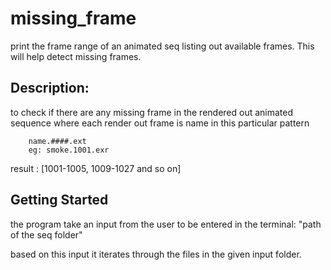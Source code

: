 # missing_frame
print the frame range of an animated seq listing out available frames. This will help detect missing frames.



		
## Description:

to check if there are any missing frame in the rendered out animated sequence where each render out frame is name in this particular pattern

		name.####.ext
		eg: smoke.1001.exr

result :
		[1001-1005, 1009-1027 and so on] 


## Getting Started

the program take an input from the user to be entered in the terminal:
"path of the seq folder"

based on this input it iterates through the files in the given input folder.


